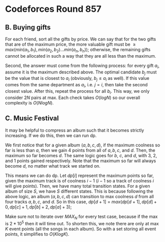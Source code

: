 # Codeforces Round 857

## B. Buying gifts
For each friend, sort all the gifts by price. We can say that for the two gifts that are of the maximum price, the more valuable gift must be $\ge{max(min(a_1,b_1),min(a_2,b_2)\dots{min(a_n,b_n)})}$; otherwise, the remaining gifts cannot be allocated in such a way that they are all less than the maximum.

Second, the answer must come from the following process: for every gift $a_i$, assume it is the maximum described above. The optimal candidate $b_j$ must be the value that is closest to $a_i$ (obviously, $b_j\le{a_i}$ as well). If this value comes from the same department as $a_i$, i.e. $j=i$, then take the second closest value. After this, repeat the process for all $b_i$. This way, we only consider $2N$ pairs at max. Each check takes $O(logN)$ so our overall complexity is $O(NlogN)$.

## C. Music Festival
It may be helpful to compress an album such that it becomes strictly increasing. If we do this, then we can run dp.

We first notice that for a given album $(a, b, c, d)$, if the maximum coolness so far is less than $a$, then we gain $4$ points from all of $a,b,c$, and $d$. Then, the maximum so far becomes $d$. The same logic goes for $b$, $c$, and $d$, with $3$, $2$, and $1$ points gained respectively. Note that the maximum so far will always become $d$, no matter what track we started on.

This means we can do dp. Let $dp[i]$ represent the maximum points so far, given the maximum track is of coolness $i-1$ ($i-1$ so a track of coolness $i$ will give points). Then, we have many total transition states. For a given album of size $S$, we have $S$ different states. This is because following the above logic, an album $(a,b,c,d)$ can transition to max coolness $d$ from all four tracks $a,b,c$, and $d$. So in this case, $dp[d+1]$ = $max(dp[d+1], dp[d]+0, dp[c]+1, dp[b]+2, dp[a]+3)$;

Make sure not to iterate over $MAX_N$ for every test case, because if the max is $2*10^5$ then it will time out. To shorten this, we note there are only at max $K$ event points (all the songs in each album). So with a set storing all event points, it simplifies to $O(KlogK)$.